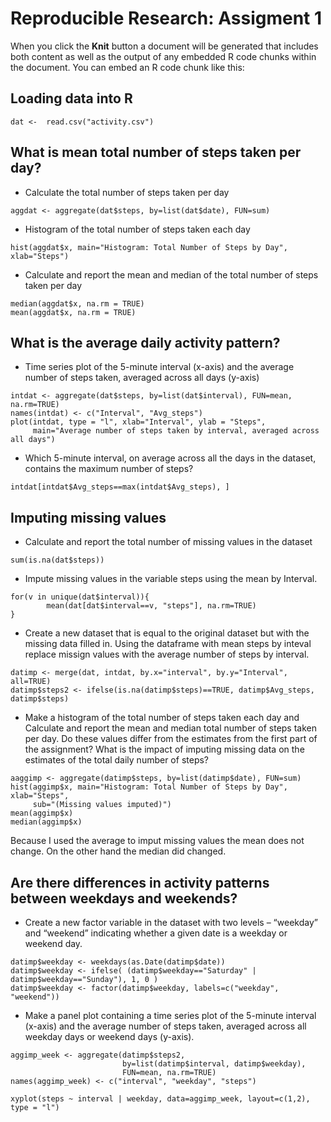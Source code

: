# Reproducible Research: Assigment 1

When you click the **Knit** button a document will be generated that includes both content as well as the output of any embedded R code chunks within the document. You can embed an R code chunk like this:

## Loading data into R 
```{r, echo=TRUE}
dat <-  read.csv("activity.csv")
```

## What is mean total number of steps taken per day?

- Calculate the total number of steps taken per day

```{r, echo=TRUE}
aggdat <- aggregate(dat$steps, by=list(dat$date), FUN=sum)
```

- Histogram of the total number of steps taken each day

```{r, echo=TRUE}
hist(aggdat$x, main="Histogram: Total Number of Steps by Day", xlab="Steps")
```

- Calculate and report the mean and median of the total number of steps taken per day
```{r, echo=TRUE}
median(aggdat$x, na.rm = TRUE)
mean(aggdat$x, na.rm = TRUE)
```


## What is the average daily activity pattern?

- Time series plot of the 5-minute interval (x-axis) and the average number of steps taken, averaged across all days (y-axis)

```{r, echo=TRUE}
intdat <- aggregate(dat$steps, by=list(dat$interval), FUN=mean, na.rm=TRUE)
names(intdat) <- c("Interval", "Avg_steps")
plot(intdat, type = "l", xlab="Interval", ylab = "Steps", 
     main="Average number of steps taken by interval, averaged across all days")
```

- Which 5-minute interval, on average across all the days in the dataset, contains the maximum number of steps?


```{r, echo=TRUE}
intdat[intdat$Avg_steps==max(intdat$Avg_steps), ]
```

## Imputing missing values

- Calculate and report the total number of missing values in the dataset 

```{r, echo=TRUE}
sum(is.na(dat$steps))
```

- Impute missing values in the variable steps using the mean by Interval. 

```{r, echo=TRUE}
for(v in unique(dat$interval)){
        mean(dat[dat$interval==v, "steps"], na.rm=TRUE)
}
```

- Create a new dataset that is equal to the original dataset but with the missing data filled in. Using the dataframe with mean steps by inteval replace missign values with the average number of steps by interval.

```{r, echo=TRUE}
datimp <- merge(dat, intdat, by.x="interval", by.y="Interval", all=TRUE)
datimp$steps2 <- ifelse(is.na(datimp$steps)==TRUE, datimp$Avg_steps, datimp$steps) 
```

- Make a histogram of the total number of steps taken each day and Calculate and report the mean and median total number of steps taken per day. Do these values differ from the estimates from the first part of the assignment? What is the impact of imputing missing data on the estimates of the total daily number of steps?

```{r, echo=TRUE}
aaggimp <- aggregate(datimp$steps, by=list(datimp$date), FUN=sum)
hist(aggimp$x, main="Histogram: Total Number of Steps by Day", xlab="Steps", 
     sub="(Missing values imputed)")
mean(aggimp$x)
median(aggimp$x)
```

Because I used the average to imput missing values the mean does not change. On the other hand the median did changed.

## Are there differences in activity patterns between weekdays and weekends?

- Create a new factor variable in the dataset with two levels – “weekday” and “weekend” indicating whether a given date is a weekday or weekend day.

```{r, echo=TRUE}
datimp$weekday <- weekdays(as.Date(datimp$date))
datimp$weekday <- ifelse( (datimp$weekday=="Saturday" | datimp$weekday=="Sunday"), 1, 0 )
datimp$weekday <- factor(datimp$weekday, labels=c("weekday", "weekend"))
```

- Make a panel plot containing a time series plot of the 5-minute interval (x-axis) and the average number of steps taken, averaged across all weekday days or weekend days (y-axis).

```{r, echo=TRUE}
aggimp_week <- aggregate(datimp$steps2, 
                         by=list(datimp$interval, datimp$weekday), 
                         FUN=mean, na.rm=TRUE)
names(aggimp_week) <- c("interval", "weekday", "steps")

xyplot(steps ~ interval | weekday, data=aggimp_week, layout=c(1,2), type = "l")
```






